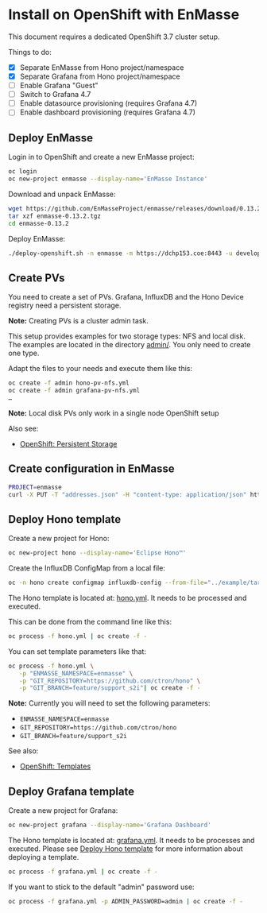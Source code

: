 # Install on OpenShift with EnMasse

This document requires a dedicated OpenShift 3.7 cluster setup.

Things to do:

 - [X] Separate EnMasse from Hono project/namespace
 - [X] Separate Grafana from Hono project/namespace
 - [ ] Enable Grafana "Guest"
 - [ ] Switch to Grafana 4.7
 - [ ] Enable datasource provisioning (requires Grafana 4.7)
 - [ ] Enable dashboard provisioning (requires Grafana 4.7)

## Deploy EnMasse

Login in to OpenShift and create a new EnMasse project:

~~~sh
oc login
oc new-project enmasse --display-name='EnMasse Instance'
~~~

Download and unpack EnMasse:

~~~sh
wget https://github.com/EnMasseProject/enmasse/releases/download/0.13.2/enmasse-0.13.2.tgz
tar xzf enmasse-0.13.2.tgz
cd enmasse-0.13.2
~~~

Deploy EnMasse:

~~~sh
./deploy-openshift.sh -n enmasse -m https://dchp153.coe:8443 -u developer
~~~

## Create PVs

You need to create a set of PVs. Grafana, InfluxDB and the Hono Device registry need a persistent storage.

**Note:** Creating PVs is a cluster admin task.

This setup provides examples for two storage types: NFS and local disk. The examples are located
in the directory [admin/](admin/). You only need to create one type.

Adapt the files to your needs and execute them like this:

~~~sh
oc create -f admin hono-pv-nfs.yml
oc create -f admin grafana-pv-nfs.yml
…
~~~

**Note:** Local disk PVs only work in a single node OpenShift setup

Also see:

* [OpenShift: Persistent Storage](https://docs.openshift.org/latest/architecture/additional_concepts/storage.html)

## Create configuration in EnMasse

~~~sh
PROJECT=enmasse
curl -X PUT -T "addresses.json" -H "content-type: application/json" http://$(oc -n "$PROJECT" get route restapi -o jsonpath='{.spec.host}')/v1/addresses/default
~~~

## Deploy Hono template

Create a new project for Hono:

~~~sh
oc new-project hono --display-name='Eclipse Hono™'
~~~

Create the InfluxDB ConfigMap from a local file:

~~~sh
oc -n hono create configmap influxdb-config --from-file="../example/target/config/influxdb.conf"
~~~

The Hono template is located at: [hono.yml](hono.yml). It needs to be processed and executed.

This can be done from the command line like this:

~~~sh
oc process -f hono.yml | oc create -f -
~~~

You can set template parameters like that:

~~~sh
oc process -f hono.yml \
   -p "ENMASSE_NAMESPACE=enmasse" \
   -p "GIT_REPOSITORY=https://github.com/ctron/hono" \
   -p "GIT_BRANCH=feature/support_s2i"| oc create -f -
~~~

**Note:** Currently you will need to set the following parameters:

* `ENMASSE_NAMESPACE=enmasse`
* `GIT_REPOSITORY=https://github.com/ctron/hono`
* `GIT_BRANCH=feature/support_s2i`

See also:
* [OpenShift: Templates](https://docs.openshift.org/latest/dev_guide/templates.html) 

## Deploy Grafana template

Create a new project for Grafana:

~~~sh
oc new-project grafana --display-name='Grafana Dashboard'
~~~

The Hono template is located at: [grafana.yml](grafana.yml). It needs to be processes and executed.
Please see [Deploy Hono template](#deploy-hono-template) for more information about deploying a
template.

~~~sh
oc process -f grafana.yml | oc create -f -
~~~

If you want to stick to the default "admin" password use:

~~~sh
oc process -f grafana.yml -p ADMIN_PASSWORD=admin | oc create -f -
~~~
